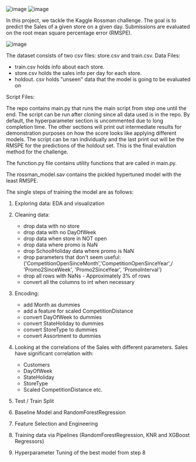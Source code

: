 
![image](https://user-images.githubusercontent.com/76450761/118816778-d1e3f880-b8b2-11eb-8931-a831072c99e1.png)
![image](https://user-images.githubusercontent.com/76450761/118816921-f8a22f00-b8b2-11eb-8e7a-b0a7d45f3929.png)



In this project, we tackle the Kaggle Rossman challenge.
The goal is to predict the Sales of a given store on a given day.
Submissions are evaluated on the root mean square percentage error (RMSPE).

![image](https://user-images.githubusercontent.com/76450761/118817147-31420880-b8b3-11eb-9050-71c27473c5a2.png)


The dataset consists of two csv files: store.csv and train.csv.
Data Files:
- train.csv holds info about each store.
- store.csv holds the sales info per day for each store.
- holdout. csv holds "unseen" data that the model is going to be evaluated on

Script Files:

The repo contains main.py that runs the main script from step one until the end. The script can be run after cloning since all data used is in the repo. 
By default, the hyperparameter section is uncommented due to long completion time. 
The other sections will print out intermediate results for demonstration purposes on how the score looks like applying different models.
The script can be ran individually and the last print out will be the RMSPE for the predictions of the holdout set. This is the final evalution method for the challenge.

The function.py file contains utility functions that are called in main.py.

The rossman_model.sav contains the pickled hypertuned model with the least RMSPE.

The single steps of training the model are as follows:

1. Exploring data: EDA and visualization

2. Cleaning data:
   - drop data with no store
   - drop data with no DayOfWeek
   - drop data when store in NOT open
   - drop data where promo is NaN
   - drop SchoolHoliday data where promo is NaN
   - drop parameters that don't seem useful:   
          ('CompetitionOpenSinceMonth','CompetitionOpenSinceYear',/
          'Promo2SinceWeek', 'Promo2SinceYear', 'PromoInterval')
    - drop all rows with NaNs - Approximately 3% of rows
    - convert all the columns to int when necessary

3. Encoding:   
    - add Month as dummies
    - add a feature for scaled CompetitionDistance
    - convert DayOfWeek to dummies
    - convert StateHoliday to dummies
    - convert StoreType to dummies
    - convert Assortment to dummies


4. Looking at the correlations of the Sales with different parameters. Sales have significant correlation with:
      - Customers
      - DayOfWeek
      - StateHoliday
      - StoreType
      - Scaled CompetitionDistance
      etc.

5. Test / Train Split

6. Baseline Model and RandomForestRegression

7. Feature Selection and Engineering

8. Training data via Pipelines (RandomForestRegression, KNR and XGBoost Regressors)

9. Hyperparameter Tuning of the best model from step 8
